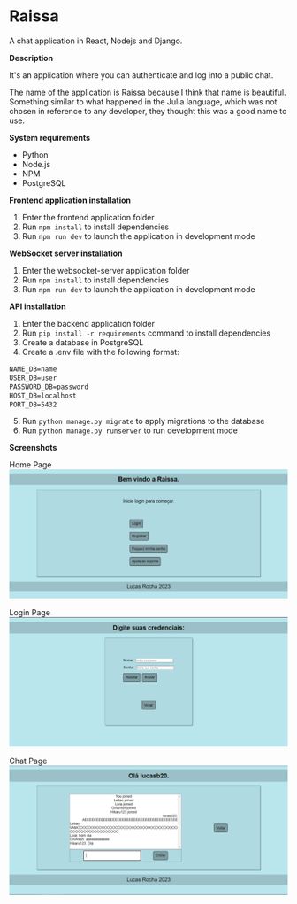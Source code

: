 # Raissa
A chat application in React, Nodejs and Django.

**Description**

It's an application where you can authenticate and log into a public chat.

The name of the application is Raissa because I think that name is beautiful. Something similar to what happened in the Julia language, which was not chosen in reference to any developer, they thought this was a good name to use.

**System requirements**

* Python
* Node.js
* NPM
* PostgreSQL

**Frontend application installation**

1. Enter the frontend application folder
2. Run `npm install` to install dependencies
3. Run `npm run dev` to launch the application in development mode

**WebSocket server installation**

1. Enter the websocket-server application folder
2. Run `npm install` to install dependencies
3. Run `npm run dev` to launch the application in development mode

**API installation**

1. Enter the backend application folder
2. Run `pip install -r requirements` command to install dependencies
3. Create a database in PostgreSQL
4. Create a .env file with the following format:
```
NAME_DB=name
USER_DB=user
PASSWORD_DB=password
HOST_DB=localhost
PORT_DB=5432
```
5. Run `python manage.py migrate` to apply migrations to the database
6. Run `python manage.py runserver` to run development mode

**Screenshots**

Home Page
![Home Screen](other/Screenshot1.png)

Login Page
![Login Page](other/Screenshot2.png)

Chat Page
![Chat Page](other/Screenshot3.png)